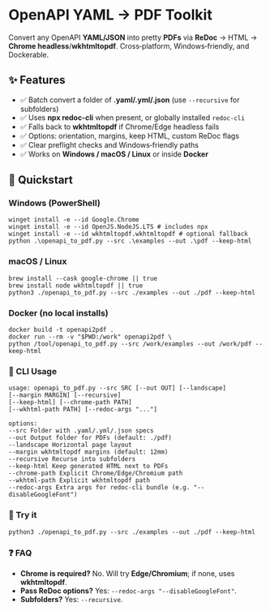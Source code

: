 # OpenAPI YAML → PDF Toolkit
Convert any OpenAPI **YAML/JSON** into pretty **PDFs** via **ReDoc** → HTML → **Chrome headless**/**wkhtmltopdf**. Cross‑platform, Windows‑friendly, and Dockerable.


## ✨ Features
- ✅ Batch convert a folder of **.yaml/.yml/.json** (use `--recursive` for subfolders)
- ✅ Uses **npx redoc-cli** when present, or globally installed `redoc-cli`
- ✅ Falls back to **wkhtmltopdf** if Chrome/Edge headless fails
- ✅ Options: orientation, margins, keep HTML, custom ReDoc flags
- ✅ Clear preflight checks and Windows‑friendly paths
- ✅ Works on **Windows / macOS / Linux** or inside **Docker**


## 🚀 Quickstart
### Windows (PowerShell)
```pwsh
winget install -e --id Google.Chrome
winget install -e --id OpenJS.NodeJS.LTS # includes npx
winget install -e --id wkhtmltopdf.wkhtmltopdf # optional fallback
python .\openapi_to_pdf.py --src .\examples --out .\pdf --keep-html
```

### macOS / Linux
```pwsh
brew install --cask google-chrome || true
brew install node wkhtmltopdf || true
python3 ./openapi_to_pdf.py --src ./examples --out ./pdf --keep-html
```

### Docker (no local installs)
```pwsh
docker build -t openapi2pdf .
docker run --rm -v "$PWD:/work" openapi2pdf \
python /tool/openapi_to_pdf.py --src /work/examples --out /work/pdf --keep-html
```

### 🧠 CLI Usage
```pwsh
usage: openapi_to_pdf.py --src SRC [--out OUT] [--landscape]
[--margin MARGIN] [--recursive]
[--keep-html] [--chrome-path PATH]
[--wkhtml-path PATH] [--redoc-args "..."]

options:
--src Folder with .yaml/.yml/.json specs
--out Output folder for PDFs (default: ./pdf)
--landscape Horizontal page layout
--margin wkhtmltopdf margins (default: 12mm)
--recursive Recurse into subfolders
--keep-html Keep generated HTML next to PDFs
--chrome-path Explicit Chrome/Edge/Chromium path
--wkhtml-path Explicit wkhtmltopdf path
--redoc-args Extra args for redoc-cli bundle (e.g. "--disableGoogleFont")
```

### 🧪 Try it
```pwsh
python3 ./openapi_to_pdf.py --src ./examples --out ./pdf --keep-html
```

### ❓ FAQ

- **Chrome is required?** No. Will try **Edge/Chromium**; if none, uses **wkhtmltopdf**.
- **Pass ReDoc options?** Yes: `--redoc-args "--disableGoogleFont"`.
- **Subfolders?** Yes: `--recursive`.